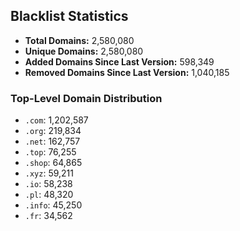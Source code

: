 ## Blacklist Statistics

- **Total Domains:** 2,580,080
- **Unique Domains:** 2,580,080
- **Added Domains Since Last Version:** 598,349
- **Removed Domains Since Last Version:** 1,040,185

### Top-Level Domain Distribution

-  `.com`: 1,202,587
-  `.org`: 219,834
-  `.net`: 162,757
-  `.top`: 76,255
-  `.shop`: 64,865
-  `.xyz`: 59,211
-  `.io`: 58,238
-  `.pl`: 48,320
-  `.info`: 45,250
-  `.fr`: 34,562
